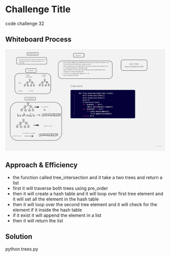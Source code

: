# Challenge Title
code challenge 32

## Whiteboard Process

![Alt text](<code 32.jpg>)
## Approach & Efficiency
- the  function called tree_intersection and it take a two trees and return a list
- first it will traverse both trees using pre_order
- then it will create a hash table and it will loop over first tree element and it will set all the element in the hash table
- then it will loop over the second tree element and it will check for the element if it inside the hash table
- if it exist it will append the element in a list
- then it will return the list

## Solution
python trees.py
